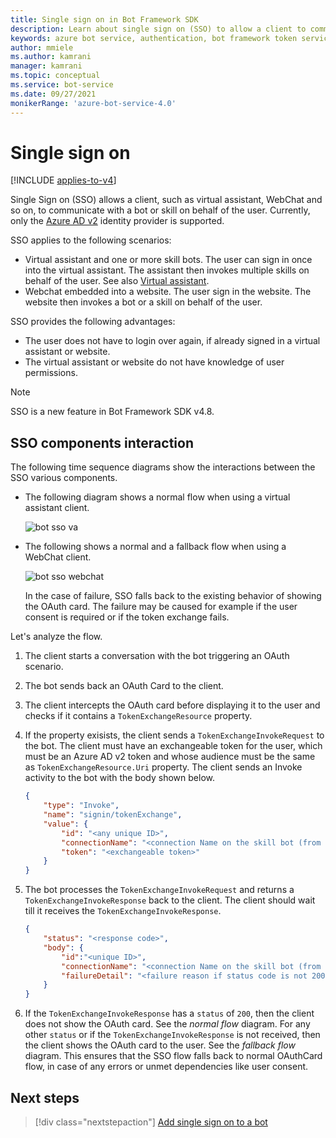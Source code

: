 ```yaml
---
title: Single sign on in Bot Framework SDK
description: Learn about single sign on (SSO) to allow a client to communicate with a bot or a skill.
keywords: azure bot service, authentication, bot framework token service
author: mmiele
ms.author: kamrani
manager: kamrani
ms.topic: conceptual
ms.service: bot-service
ms.date: 09/27/2021
monikerRange: 'azure-bot-service-4.0'
---
```


# Single sign on

[!INCLUDE [applies-to-v4](../includes/applies-to-v4-current.md)]

Single Sign on (SSO) allows a client, such as virtual assistant, WebChat and so on, to communicate with a bot or skill on behalf of the user.
Currently, only the [Azure AD v2](./bot-builder-concept-identity-providers.md#azure-active-directory-identity-provider) identity provider is supported.

SSO applies to the following scenarios:

- Virtual assistant and one or more skill bots. The user can sign in once into the virtual assistant. The assistant then invokes multiple skills on behalf of the user. See also [Virtual assistant](./bot-builder-virtual-assistant-introduction.md).
- Webchat embedded into a website. The user sign in the website. The website then invokes a bot or a skill on behalf of the user.

SSO provides the following advantages:

- The user does not have to login over again, if already signed in a virtual assistant or website.
- The virtual assistant or website do not have knowledge of user permissions.

> [!NOTE]
> SSO is a new feature in Bot Framework SDK v4.8.

## SSO components interaction

The following time sequence diagrams show the interactions between the SSO various components.


- The following diagram shows a normal flow when using a virtual assistant client.

    ![bot sso va](media/concept-bot-authentication/bot-auth-sso-va-time-sequence.PNG)


- The following shows a normal and a fallback flow when using a WebChat client.

    ![bot sso webchat](media/concept-bot-authentication/bot-auth-sso-webchat-time-sequence.PNG)

    In the case of failure, SSO falls back to the existing behavior of showing the OAuth card.
    The failure may be caused for example if the user consent is required or if the token exchange fails.

Let's analyze the flow.

1. The client starts a conversation with the bot triggering an OAuth scenario.
1. The bot sends back an OAuth Card to the client.
1. The client intercepts the OAuth card before displaying it to the user and checks if it contains a `TokenExchangeResource` property.
1. If the property exisists, the client sends a `TokenExchangeInvokeRequest` to the bot. The client must have an exchangeable token for the user, which must be an Azure AD v2 token and whose audience must be the same as `TokenExchangeResource.Uri` property. <!-- For an example on how to get the user's exchangeable token, please refer to this [Webchat Sample (TBD)](https://linkrequired). --> The client sends an Invoke activity to the bot with the body shown below.

    ```json
    {
        "type": "Invoke",
        "name": "signin/tokenExchange",
        "value": {
            "id": "<any unique ID>",
            "connectionName": "<connection Name on the skill bot (from the OAuth Card)>",
            "token": "<exchangeable token>"
        }
    }
    ```

1. The bot processes the `TokenExchangeInvokeRequest` and returns a `TokenExchangeInvokeResponse` back to the client. The
client should wait till it receives the `TokenExchangeInvokeResponse`.

    ```json
    {
        "status": "<response code>",
        "body": {
            "id":"<unique ID>",
            "connectionName": "<connection Name on the skill bot (from the OAuth Card)>",
            "failureDetail": "<failure reason if status code is not 200, null otherwise>"
        }
    }
    ```

1. If the `TokenExchangeInvokeResponse` has a `status` of `200`, then the client does not show the OAuth card. See the *normal flow* diagram. For any other `status` or if the `TokenExchangeInvokeResponse` is not received, then the client shows the OAuth card to the user. See the *fallback flow* diagram. This ensures that the SSO flow falls back to normal OAuthCard flow, in case of any errors or unmet dependencies like user consent.

## Next steps

> [!div class="nextstepaction"]
> [Add single sign on to a bot](bot-builder-authentication-sso.md)
